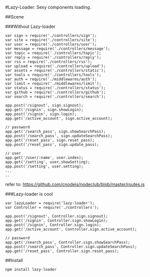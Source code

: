 #Lazy-Loader: Sexy components loading.

##Scene

###Without Lazy-loader

    var sign = require('./controllers/sign');
    var site = require('./controllers/site');
    var user = require('./controllers/user');
    var message = require('./controllers/message');
    var topic = require('./controllers/topic');
    var reply = require('./controllers/reply');
    var rss = require('./controllers/rss');
    var upload = require('./controllers/upload');
    var assets = require('./controllers/static');
    var tools = require('./controllers/tools');
    var auth = require('./middlewares/auth');
    var limit = require('./middlewares/limit');
    var status = require('./controllers/status');
    var github = require('./controllers/github');
    var search = require('./controllers/search');

    app.post('/signout', sign.signout);
    app.get('/signin', sign.showLogin);
    app.post('/signin', sign.login);
    app.get('/active_account', sign.active_account);

    // password
    app.get('/search_pass', sign.showSearchPass);
    app.post('/search_pass', sign.updateSearchPass);
    app.get('/reset_pass', sign.reset_pass);
    app.post('/reset_pass', sign.update_pass);

    // user
    app.get('/user/:name', user.index);
    app.get('/setting', user.showSetting);
    app.post('/setting', user.setting);
    ...
    ..

refer to: https://github.com/cnodejs/nodeclub/blob/master/routes.js

###Lazy-loader is cool

    var lazyLoader = require('lazy-loader');
    var Controller = require('./controllers');

    app.post('/signout', Controller.sign.signout);
    app.get('/signin', Controller.sign.showLogin);
    app.post('/signin', Controller.sign.login);
    app.get('/active_account', Controller.sign.active_account);

    // password
    app.get('/search_pass', Controller.sign.showSearchPass);
    app.post('/search_pass', Controller.sign.updateSearchPass);
    app.get('/reset_pass', Controller.sign.reset_pass);

##Install 

    npm install lazy-loader
